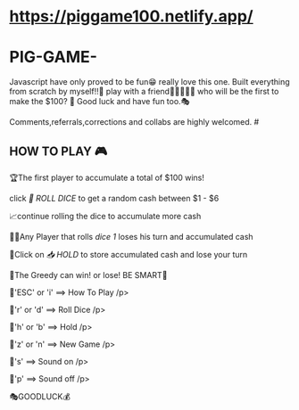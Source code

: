 # https://piggame100.netlify.app/
# PIG-GAME-
Javascript have only proved to be fun😁 really love this one. Built everything from scratch by myself!!🥰
play with a friend👨🏾‍🤝‍👨🏼 who will be the first to make the $100? 🤑 Good luck and have fun too.🎭

Comments,referrals,corrections and collabs are highly welcomed.
#<h2>HOW TO PLAY 🎮</h2>
        <p>🏆The first player to accumulate a total of $100 wins!</p>
        <p>click <em>🎲 ROLL DICE</em> to get a random cash between $1 - $6</p>
        <p>📈continue rolling the dice to accumulate more cash</p>
        <p>
          👎🏼Any Player that rolls <em>dice 1</em> loses his turn and accumulated
          cash
        </p>
        <p>
          🔐Click on <em>📥 HOLD</em> to store accumulated cash and lose your
          turn
        </p>
        <p>🥇The Greedy can win! or lose! BE SMART🤑</p>
        <p>🔑'ESC' or 'i' ==> How To Play /p></p>
        <p>🔑'r' or 'd' ==> Roll Dice /p></p>
        <p>🔑'h' or 'b' ==> Hold /p></p>
        <p>🔑'z' or 'n' ==> New Game /p></p>
        <p>🔑's' ==> Sound on /p></p>
        <p>🔑'p' ==> Sound off /p></p>
        <p>🎭GOODLUCK💰</p>
